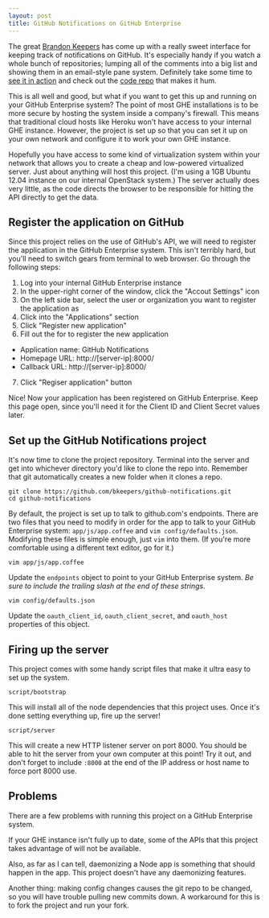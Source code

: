 ```yaml
---
layout: post
title: GitHub Notifications on GitHub Enterprise
---
```


The great [Brandon Keepers](http://opensoul.org/) has come up with a really sweet interface for keeping track of notifications on GitHub. It's especially handy if you watch a whole bunch of repositories; lumping all of the comments into a big list and showing them in an email-style pane system. Definitely take some time to [see it in action](https://notifications.githubapp.com/) and check out the [code repo](https://github.com/bkeepers/github-notifications) that makes it hum.

This is all well and good, but what if you want to get this up and running on your GitHub Enterprise system? The point of most GHE installations is to be more secure by hosting the system inside a company's firewall. This means that traditional cloud hosts like Heroku won't have access to your internal GHE instance. However, the project is set up so that you can set it up on your own network and configure it to work your own GHE instance.

Hopefully you have access to some kind of virtualization system within your network that allows you to create a cheap and low-powered virtualized server. Just about anything will host this project. (I'm using a 1GB Ubuntu 12.04 instance on our internal OpenStack system.) The server actually does very little, as the code directs the browser to be responsible for hitting the API directly to get the data.

## Register the application on GitHub

Since this project relies on the use of GitHub's API, we will need to register the application in the GitHub Enterprise system. This isn't terribly hard, but you'll need to switch gears from terminal to web browser. Go through the following steps:

1. Log into your internal GitHub Enterprise instance
2. In the upper-right corner of the window, click the "Accout Settings" icon
3. On the left side bar, select the user or organization you want to register the application as
4. Click into the "Applications" section
5. Click "Register new application"
6. Fill out the for to register the new application
  * Application name: GitHub Notifications
  * Homepage URL: http://[server-ip]:8000/
  * Callback URL: http://[server-ip]:8000/
7. Click "Regiser application" button

Nice! Now your application has been registered on GitHub Enterprise. Keep this page open, since you'll need it for the Client ID and Client Secret values later.

## Set up the GitHub Notifications project

It's now time to clone the project repository. Terminal into the server and get into whichever directory you'd like to clone the repo into. Remember that git automatically creates a new folder when it clones a repo.

```
git clone https://github.com/bkeepers/github-notifications.git
cd github-notifications
```

By default, the project is set up to talk to github.com's endpoints. There are two files that you need to modify in order for the app to talk to your GitHub Enterprise system: `app/js/app.coffee` and `vim config/defaults.json`. Modifying these files is simple enough, just `vim` into them. (If you're more comfortable using a different text editor, go for it.)

```
vim app/js/app.coffee
```

Update the `endpoints` object to point to your GitHub Enterprise system. *Be sure to include the trailing slash at the end of these strings.*

```
vim config/defaults.json
```

Update the `oauth_client_id`, `oauth_client_secret`, and `oauth_host` properties of this object.

## Firing up the server

This project comes with some handy script files that make it ultra easy to set up the system.

```
script/bootstrap
```

This will install all of the node dependencies that this project uses. Once it's done setting everything up, fire up the server!

```
script/server
```

This will create a new HTTP listener server on port 8000. You should be able to hit the server from your own computer at this point! Try it out, and don't forget to include `:8000` at the end of the IP address or host name to force port 8000 use.

## Problems

There are a few problems with running this project on a GitHub Enterprise system. 

If your GHE instance isn't fully up to date, some of the APIs that this project takes advantage of will not be available.

Also, as far as I can tell, daemonizing a Node app is something that should happen in the app. This project doesn't have any daemonizing features.

Another thing: making config changes causes the git repo to be changed, so you will have trouble pulling new commits down. A workaround for this is to fork the project and run your fork.
